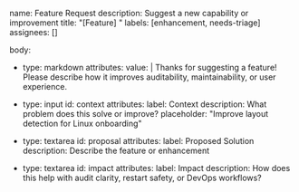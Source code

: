 name: Feature Request
description: Suggest a new capability or improvement
title: "[Feature] <brief description>"
labels: [enhancement, needs-triage]
assignees: []

body:
  - type: markdown
    attributes:
      value: |
        Thanks for suggesting a feature! Please describe how it improves auditability, maintainability, or user experience.

  - type: input
    id: context
    attributes:
      label: Context
      description: What problem does this solve or improve?
      placeholder: "Improve layout detection for Linux onboarding"

  - type: textarea
    id: proposal
    attributes:
      label: Proposed Solution
      description: Describe the feature or enhancement

  - type: textarea
    id: impact
    attributes:
      label: Impact
      description: How does this help with audit clarity, restart safety, or DevOps workflows?